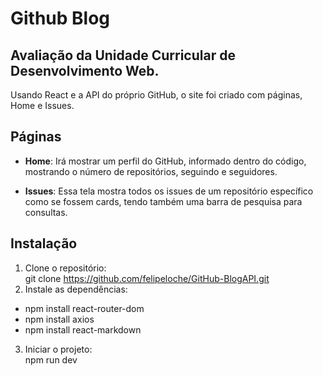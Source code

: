 # Github Blog

## Avaliação da Unidade Curricular de Desenvolvimento Web.
Usando React e a API do próprio GitHub, o site foi criado com páginas, Home e Issues.

## Páginas
- **Home**: Irá mostrar um perfil do GitHub, informado dentro do código, mostrando o número de repositórios, seguindo e seguidores.

- **Issues**: Essa tela mostra todos os issues de um repositório específico como se fossem cards, tendo também uma barra de pesquisa para consultas.

## Instalação

1. Clone o repositório:<br>
  git clone https://github.com/felipeloche/GitHub-BlogAPI.git
2. Instale as dependências:<br>
- npm install react-router-dom
- npm install axios
- npm install react-markdown
3. Iniciar o projeto:<br>
npm run dev
